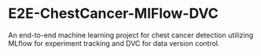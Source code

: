 # E2E-ChestCancer-MlFlow-DVC
An end-to-end machine learning project for chest cancer detection utilizing MLflow for experiment tracking and DVC for data version control.
